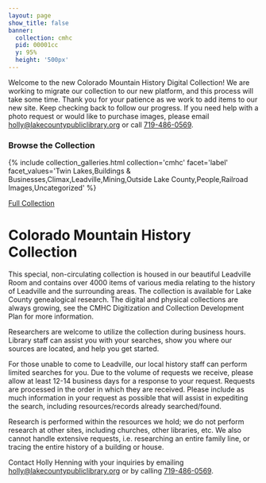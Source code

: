 ```yaml
---
layout: page
show_title: false
banner:
  collection: cmhc
  pid: 00001cc
  y: 95%
  height: '500px'
---
```


<div class='highlight-box'>
Welcome to the new Colorado Mountain History Digital Collection! We are working to migrate our collection to our new platform, and this process will take some time. Thank you for your patience as we work to add items to our new site. Keep checking back to follow our progress. If you need help with a photo request or would like to purchase images, please email <a href="mailto:holly@lakecountypubliclibrary.org">holly@lakecountypubliclibrary.org</a> or call <a href="tel:719-486-0569">719-486-0569</a>.
</div>

### Browse the Collection

{% include collection_galleries.html
	collection='cmhc'
	facet='label'
	facet_values='Twin Lakes,Buildings & Businesses,Climax,Leadville,Mining,Outside Lake County,People,Railroad Images,Uncategorized' %}

<a href='{{ "full" | absolute_url }}'>Full Collection</a>

# Colorado Mountain History Collection

This special, non-circulating collection is housed in our beautiful Leadville Room and contains over 4000 items of various media relating to the history of Leadville and the surrounding areas. The collection is available for Lake County genealogical research. The digital and physical collections are always growing, see the CMHC Digitization and Collection Development Plan for more information.

Researchers are welcome to utilize the collection during business hours. Library staff can assist you with your searches, show you where our sources are located, and help you get started.

For those unable to come to Leadville, our local history staff can perform limited searches for you. Due to the volume of requests we receive, please allow at least 12-14 business days for a response to your request. Requests are processed in the order in which they are received. Please include as much information in your request as possible that will assist in expediting the search, including resources/records already searched/found.  
 
Research is performed within the resources we hold; we do not perform research at other sites, including churches, other libraries, etc. We also cannot handle extensive requests, i.e. researching an entire family line, or tracing the entire history of a building or house.
 
Contact Holly Henning with your inquiries by emailing <a href="mailto:holly@lakecountypubliclibrary.org">holly@lakecountypubliclibrary.org</a> or by calling <a href="tel:719-486-0569">719-486-0569</a>.
